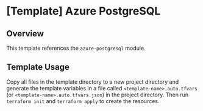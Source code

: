 # [Template] Azure PostgreSQL

## Overview

This template references the `azure-postgresql` module.

## Template Usage

Copy all files in the template directory to a new project directory and generate the template variables in a file called `<template-name>.auto.tfvars` (or `<template-name>.auto.tfvars.json`) in the project directory. Then run `terraform init` and `terraform apply` to create the resources.
